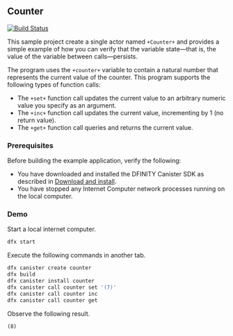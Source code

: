 ## Counter

[![Build Status](https://travis-ci.org/dfinity-lab/examples.svg?branch=master)](https://travis-ci.org/dfinity-lab/examples?branch=master)

This sample project create a single actor named `+Counter+` and provides a simple example of how you can verify that the variable state—that is, the value of the variable between calls—persists.

The program uses the `+counter+` variable to contain a natural number that represents the current value of the counter.
This program supports the following types of function calls:

* The `+set+` function call updates the current value to an arbitrary numeric value you specify as an argument.
* The `+inc+` function call updates the current value, incrementing by 1 (no return value).
* The `+get+` function call queries and returns the current value.

### Prerequisites

Before building the example application, verify the following:

* You have downloaded and installed the DFINITY Canister SDK as described in [Download and install](https://sdk.dfinity.org/docs/quickstart/quickstart.html#download-and-install).
* You have stopped any Internet Computer network processes running on the local computer.

### Demo

Start a local internet computer.

```bash
dfx start
```

Execute the following commands in another tab.

```bash
dfx canister create counter
dfx build
dfx canister install counter
dfx canister call counter set '(7)'
dfx canister call counter inc
dfx canister call counter get
```

Observe the following result.

```
(8)
```
